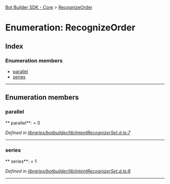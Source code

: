 [Bot Builder SDK - Core](../README.md) > [RecognizeOrder](../enums/botbuilder.recognizeorder.md)



# Enumeration: RecognizeOrder

## Index

### Enumeration members

* [parallel](botbuilder.recognizeorder.md#parallel)
* [series](botbuilder.recognizeorder.md#series)



---
## Enumeration members
<a id="parallel"></a>

###  parallel

** parallel**:    = 0

*Defined in [libraries/botbuilder/lib/intentRecognizerSet.d.ts:7](https://github.com/Microsoft/botbuilder-js/blob/a28edbb/libraries/botbuilder/lib/intentRecognizerSet.d.ts#L7)*





___

<a id="series"></a>

###  series

** series**:    = 1

*Defined in [libraries/botbuilder/lib/intentRecognizerSet.d.ts:8](https://github.com/Microsoft/botbuilder-js/blob/a28edbb/libraries/botbuilder/lib/intentRecognizerSet.d.ts#L8)*





___


